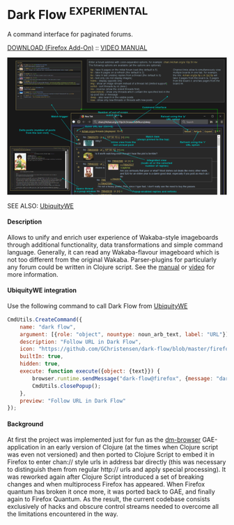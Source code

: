 Dark Flow <sup>EXPERIMENTAL</sup>
=========

A command interface for paginated forums.

[DOWNLOAD (Firefox Add-On)](https://github.com/GChristensen/dark-flow/releases/download/v0.2.0.29/dark_flow.xpi) :: [VIDEO MANUAL](https://youtu.be/Lh4dB9GWT28)

![Dark Flow video](screen.png?raw=true)

SEE ALSO: [UbiquityWE](https://github.com/GChristensen/ubichr#readme)

#### Description

Allows to unify and enrich user experience of Wakaba-style imageboards through 
additional functionality, data transformations and simple command language. Generally,
it can read any Wakaba-flavour imageboard which is not too different from the original
Wakaba. Parser-plugins for particularly any forum could be written in Clojure script. 
See the [manual](https://raw.github.com/GChristensen/dark-flow/master/manual.png) 
or [video](https://www.youtube.com/watch?v=QWI2CNt-snQ) for more information.

#### UbiquityWE integration

Use the following command to call Dark Flow from [UbiquityWE](https://github.com/GChristensen/ubichr#readme)

```javascript
CmdUtils.CreateCommand({
    name: "dark flow",
    argument: [{role: "object", nountype: noun_arb_text, label: "URL"}],
    description: "Follow URL in Dark Flow",
    icon: "https://github.com/GChristensen/dark-flow/blob/master/firefox/icons/icon-32.png?raw=true",
    builtIn: true,
    hidden: true,
    execute: function execute({object: {text}}) {
        browser.runtime.sendMessage("dark-flow@firefox", {message: "dark-flow:follow-url", url: text}, null);
        CmdUtils.closePopup();
    },
    preview: "Follow URL in Dark Flow"
});
```

#### Background

At first the project was implemented just for fun as the [dm-browser](https://github.com/GChristensen/dm-browser) 
GAE-application in an early version of Clojure (at the times when Clojure script was even not 
versioned) and then ported to Clojure Script to embed it in Firefox 
to enter chan:// style urls in address bar directly (this was necessary
to distinguish them from regular http:// urls and apply special processing). 
It was reworked again after Clojure Script introduced a set of breaking changes
and when multiprocess Firefox has appeared.
When Firefox quantum has broken it once more, it was ported back to GAE, and finally again 
to Firefox Quantum. As the result, the current codebase consists exclusively of hacks and obscure
control streams needed to overcome all the limitations encountered in the way.
 